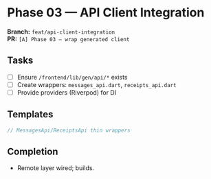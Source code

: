 # Phase 03 — API Client Integration

**Branch:** `feat/api-client-integration`  
**PR:** `[A] Phase 03 — wrap generated client`

## Tasks
- [ ] Ensure `/frontend/lib/gen/api/*` exists
- [ ] Create wrappers: `messages_api.dart`, `receipts_api.dart`
- [ ] Provide providers (Riverpod) for DI

## Templates
```dart
// MessagesApi/ReceiptsApi thin wrappers
```

## Completion
- Remote layer wired; builds.
